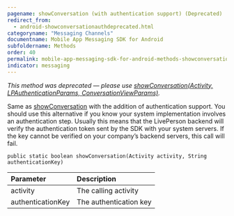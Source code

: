 ```yaml
---
pagename: showConversation (with authentication support) (Deprecated)
redirect_from:
  - android-showconversationauthdeprecated.html
categoryname: "Messaging Channels"
documentname: Mobile App Messaging SDK for Android
subfoldername: Methods
order: 40
permalink: mobile-app-messaging-sdk-for-android-methods-showconversation-(with-authentication-support)-(deprecated).html
indicator: messaging
---
```

*This method was deprecated — please use [showConversation(Activity, LPAuthenticationParams, ConversationViewParams)](android-showconversationfull.html).*

Same as [showConversation](android-showconversationdeprecated.html) with the addition of authentication support. You should use this alternative if you know your system implementation involves an authentication step. Usually this means that the LivePerson backend will verify the authentication token sent by the SDK with your system servers. If the key cannot be verified on your company’s backend servers, this call will fail.

`public static boolean showConversation(Activity activity, String authenticationKey)`

| Parameter | Description |
| :--- | :--- |
| activity | The calling activity |
| authenticationKey | The authentication key  |
